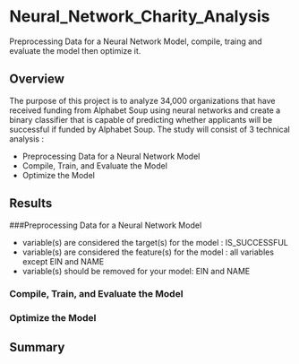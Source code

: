 # Neural_Network_Charity_Analysis
Preprocessing Data for a Neural Network Model, compile, traing and evaluate the model then optimize it. 

## Overview

The purpose of this project is to analyze 34,000 organizations that have received funding from Alphabet Soup using neural networks and create a binary classifier that is capable of predicting whether applicants will be successful if funded by Alphabet Soup. The study will consist of 3 technical analysis :
- Preprocessing Data for a Neural Network Model
- Compile, Train, and Evaluate the Model
- Optimize the Model


## Results 

###Preprocessing Data for a Neural Network Model

- variable(s) are considered the target(s) for the model : IS_SUCCESSFUL
- variable(s) are considered the feature(s) for the model : all variables except EIN and NAME
- variable(s) should be removed for your model: EIN and NAME
 


### Compile, Train, and Evaluate the Model


### Optimize the Model

## Summary 
